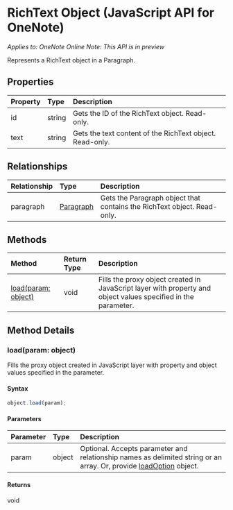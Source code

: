 # RichText Object (JavaScript API for OneNote)

_Applies to: OneNote Online_
_Note: This API is in preview_

Represents a RichText object in a Paragraph.

## Properties

| Property	   | Type	|Description
|:---------------|:--------|:----------|
|id|string|Gets the ID of the RichText object. Read-only.|
|text|string|Gets the text content of the RichText object. Read-only.|



## Relationships
| Relationship | Type	|Description|
|:---------------|:--------|:----------|
|paragraph|[Paragraph](paragraph.md)|Gets the Paragraph object that contains the RichText object. Read-only.|

## Methods

| Method		   | Return Type	|Description|
|:---------------|:--------|:----------|
|[load(param: object)](#loadparam-object)|void|Fills the proxy object created in JavaScript layer with property and object values specified in the parameter.|

## Method Details


### load(param: object)
Fills the proxy object created in JavaScript layer with property and object values specified in the parameter.

#### Syntax
```js
object.load(param);
```

#### Parameters
| Parameter	   | Type	|Description|
|:---------------|:--------|:----------|
|param|object|Optional. Accepts parameter and relationship names as delimited string or an array. Or, provide [loadOption](loadoption.md) object.|

#### Returns
void
